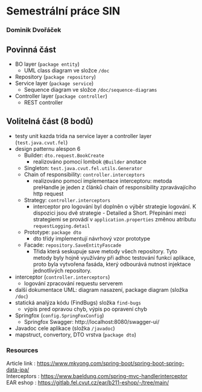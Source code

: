 # Semestrální práce SIN
### Dominik Dvořáček

## Povinná část
- BO layer (`package entity`)
    - UML class diagram ve složce `/doc`
- Repository (`package repository`)
- Service layer (`package service`)
    - Sequence diagram ve složce `/doc/sequence-diagrams`
- Controller layer (`package controller`)
    - REST controller

## Volitelná část (8 bodů)
- testy unit kazda trida na service layer a controller layer (`test.java.cvut.fel`)
- design patternu alespon 6
    - Builder: `dto.request.BookCreate`
        - realizováno pomocí lombok `@Builder` anotace
    - Singleton: `test.java.cvut.fel.utils.Generator`
    - Chain of responsibility: `controller.interceptors`
      - realizováno pomocí implementace interceptoru: metoda preHandle je jeden z 
        článků chain of responsibility zpravávajícího http request
    - Strategy: `controller.interceptors`
      - interceptor pro logování byl doplněn o výběr strategie logování.
        K dispozici jsou dvě strategie - Detailed a Short. Přepínání mezi strategiemi se provádí
        v `application.properties` změnou atributu `requestLogging.detail`
    - Prototype: `package dto`
      - dto třídy implementují návrhový vzor prototype
    - Facade: `repository.SaveEntityFascade`
        - Třida která seskupuje save metody všech repository. Tyto metody byly hojně využívány při adhoc testování 
          funkcí aplikace, proto byla vytvořena fasáda, který odbourává nutnost injektace jednotlivých repository.
- interceptor (`controller.interceptors`)
    - logování zpracování requestu serverem
- další dokumentace UML: diagram nasazení, package diagram (složka `/doc`)
- statická analýza kódu (FindBugs) složka `find-bugs`
    - výpis pred opravou chyb, výpis po opravení chyb
- Springfox (`config.SpringFoxConfig`)
    - Springfox Swagger: http://localhost:8080/swagger-ui/
- Javadoc cele aplikace (složka `/javadoc`)
- mapstruct, convertory, DTO vrstva (`package dto`)

### Resources
Article link :  https://www.mkyong.com/spring-boot/spring-boot-spring-data-jpa/  
Interceptors :  https://www.baeldung.com/spring-mvc-handlerinterceptor  
EAR eshop :     https://gitlab.fel.cvut.cz/ear/b211-eshop/-/tree/main/  